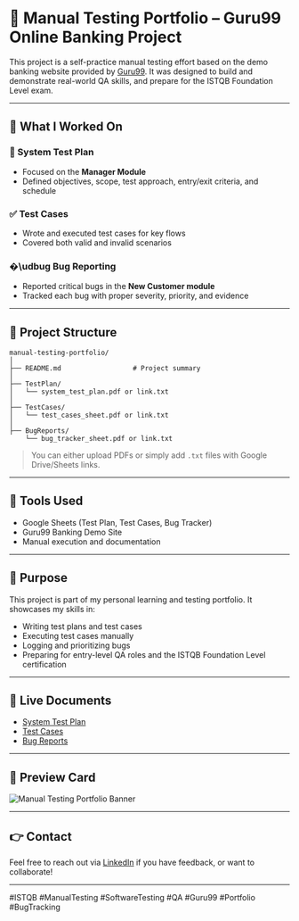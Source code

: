 # 🔪 Manual Testing Portfolio – Guru99 Online Banking Project

This project is a self-practice manual testing effort based on the demo banking website provided by [Guru99](https://demo.guru99.com/). It was designed to build and demonstrate real-world QA skills, and prepare for the ISTQB Foundation Level exam.

---

## 🔧 What I Worked On

### 📄 System Test Plan
- Focused on the **Manager Module**
- Defined objectives, scope, test approach, entry/exit criteria, and schedule

### ✅ Test Cases
- Wrote and executed test cases for key flows
- Covered both valid and invalid scenarios

### �\udbug Bug Reporting
- Reported critical bugs in the **New Customer module**
- Tracked each bug with proper severity, priority, and evidence

---

## 📂 Project Structure

```
manual-testing-portfolio/
│
├── README.md                  # Project summary
│
├── TestPlan/
│   └── system_test_plan.pdf or link.txt
│
├── TestCases/
│   └── test_cases_sheet.pdf or link.txt
│
├── BugReports/
    └── bug_tracker_sheet.pdf or link.txt
```

> You can either upload PDFs or simply add `.txt` files with Google Drive/Sheets links.

---

## 📅 Tools Used
- Google Sheets (Test Plan, Test Cases, Bug Tracker)
- Guru99 Banking Demo Site
- Manual execution and documentation

---

## 🚀 Purpose
This project is part of my personal learning and testing portfolio. It showcases my skills in:
- Writing test plans and test cases
- Executing test cases manually
- Logging and prioritizing bugs
- Preparing for entry-level QA roles and the ISTQB Foundation Level certification

---

## 🔗 Live Documents
- [System Test Plan](https://docs.google.com/spreadsheets/d/104TD4aHYy96VYyTawzTz69xwLnUmCQFQhRpTI9RCa3g/edit?usp=sharing)
- [Test Cases](https://docs.google.com/spreadsheets/d/1cL1VLBsTxuUvYJaQccZNevje7G5FoONu7UrJkb0iszI/edit?usp=sharing)
- [Bug Reports](https://docs.google.com/spreadsheets/d/1gCUxen_9ncuFwpfksIsCscSC9GpbU02udvQr0Puw1Kg/edit?usp=sharing)

---

## 🎨 Preview Card
![Manual Testing Portfolio Banner](https://dummyimage.com/1000x400/1e1e2f/ffffff&text=Manual+Testing+Portfolio+%7C+Guru99+Banking+App)

---

## 👉 Contact
Feel free to reach out via [LinkedIn]([(https://www.linkedin.com/in/mondy-bourham/)) if you have feedback, or want to collaborate!

---

#ISTQB #ManualTesting #SoftwareTesting #QA #Guru99 #Portfolio #BugTracking
